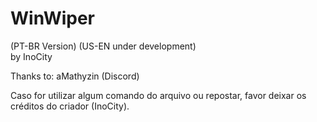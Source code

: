 # WinWiper 

(PT-BR Version) (US-EN under development)      
by InoCity

Thanks to: aMathyzin (Discord)

Caso for utilizar algum comando do arquivo ou repostar, favor deixar os créditos do criador (InoCity).
